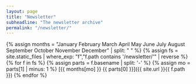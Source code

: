 ```yaml
---
layout: page
title: "Newsletter"
subheadline: "The newsletter archive"
permalink: "/newsletter/"
---
```


{% assign months = "January February March April May June July August September October November December" | split: " " %}
{% assign fs = site.static_files | where_exp: "f","f.path contains '/newsletter/'" | reverse %}
{% for f in fs %}
  {% assign parts = f.basename | split: '-' %}
  {% assign mo = parts[1] | minus: 1 %} 
  [{{ months[mo] }} {{ parts[0] }}]({{ site.url }}{{ f.path }})
{% endfor %}

<!--http://ashbrook.io/2018-04-26-listing-documents-via-jekyll-without-collections/-->
